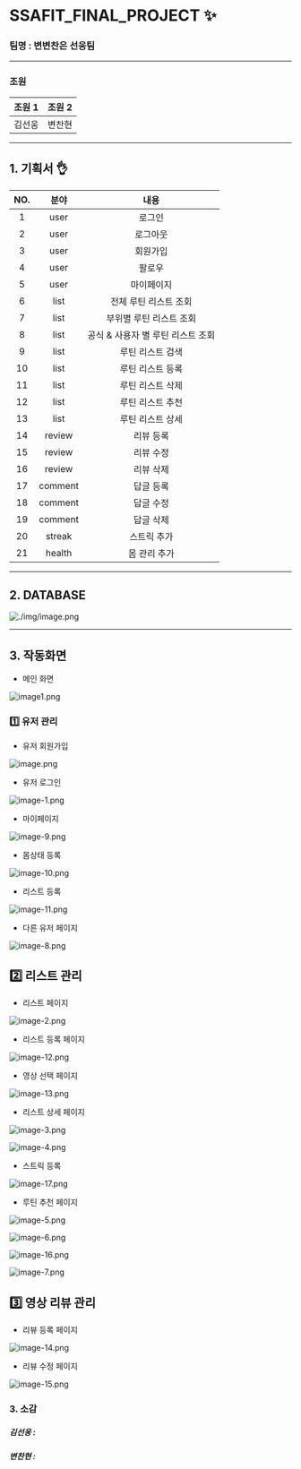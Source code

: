 # SSAFIT_FINAL_PROJECT ✨
### 팀명 : 변변찬은 선웅팀 
---
### 조원
|조원 1|조원 2|
|------|---|
|김선웅|변찬현|
---

## 1. 기획서 👌

| NO. |분야| 내용                                   |
|:---:|:---:|:-------------------------------------:|
| 1   |user  |로그인     |
| 2   |user  |로그아웃     |
| 3   |user  |회원가입      |
| 4   |user  |팔로우       |
| 5   |user  |마이페이지      |
| 6   |list  |전체 루틴 리스트 조회      |
| 7   |list  |부위별 루틴 리스트 조회      |
| 8   |list  |공식 & 사용자 별 루틴 리스트 조회      |
| 9   |list  |루틴 리스트 검색      |
| 10  |list  |루틴 리스트 등록      |
| 11  |list  |루틴 리스트 삭제      |
| 12  |list  |루틴 리스트 추천      |
| 13  |list  |루틴 리스트 상세      |
| 14  |review  |리뷰 등록      |
| 15  |review  |리뷰 수정      |
| 16  |review  |리뷰 삭제      |
| 17  |comment  |답글 등록      |
| 18  |comment  |답글 수정     |
| 19  |comment  |답글 삭제      |
| 20  |streak  |스트릭 추가      |
| 21  |health  |몸 관리 추가      |


---

## 2. DATABASE 

![./img/image.png](./img/image.png)

---

## 3. 작동화면

* 메인 화면

![image1.png](./img/image1.png)

### 1️⃣ 유저 관리

* 유저 회원가입


![image.png](./img/image2.png)


* 유저 로그인

![image-1.png](./img/image-1.png)

* 마이페이지

![image-9.png](./img/image-9.png)

* 몸상태 등록

![image-10.png](./img/image-10.png)

* 리스트 등록

![image-11.png](./img/image-11.png)


* 다른 유저 페이지

![image-8.png](./img/image-8.png)

## 2️⃣ 리스트 관리

* 리스트 페이지

![image-2.png](./img/image-2.png)

* 리스트 등록 페이지

![image-12.png](./img/image-12.png)

* 영상 선택 페이지

![image-13.png](./img/image-13.png)

* 리스트 상세 페이지

![image-3.png](./img/image-3.png)


![image-4.png](./img/image-4.png)

* 스트릭 등록

![image-17.png](./img/image-17.png)

* 루틴 추천 페이지

![image-5.png](./img/image-5.png)

![image-6.png](./img/image-6.png)

![image-16.png](./img/image-16.png)

![image-7.png](./img/image-7.png)



## 3️⃣ 영상 리뷰 관리

* 리뷰 등록 페이지

![image-14.png](./img/image-14.png)

* 리뷰 수정 페이지

![image-15.png](./img/image-15.png)


### 3. 소감
##### 김선웅 : 

##### 변찬현 : 
